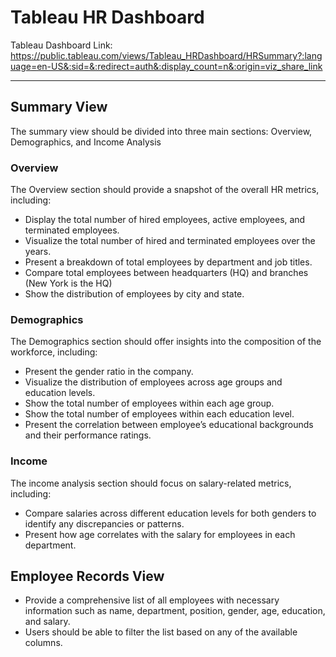 # Tableau HR Dashboard

Tableau Dashboard Link:
https://public.tableau.com/views/Tableau_HRDashboard/HRSummary?:language=en-US&:sid=&:redirect=auth&:display_count=n&:origin=viz_share_link

------

## Summary View

The summary view should be divided into three main sections: Overview, Demographics, and Income Analysis

### Overview

The Overview section should provide a snapshot of the overall HR metrics, including:
-  Display the total number of hired employees, active employees, and terminated employees.
-  Visualize the total number of hired and terminated employees over the years.
-  Present a breakdown of total employees by department and job titles.
-  Compare total employees between headquarters (HQ) and branches (New York is the HQ)
-  Show the distribution of employees by city and state.

### Demographics

The Demographics section should offer insights into the composition of the workforce, including:
-  Present the gender ratio in the company.
-  Visualize the distribution of employees across age groups and education levels.
-  Show the total number of employees within each age group.
-  Show the total number of employees within each education level.
-  Present the correlation between employee’s educational backgrounds and their performance ratings.

### Income

The income analysis section should focus on salary-related metrics, including:
-  Compare salaries across different education levels for both genders to identify any discrepancies or patterns.
-  Present how age correlates with the salary for employees in each department.

## Employee Records View
-  Provide a comprehensive list of all employees with necessary information such as name, department, position, gender, age, education, and salary.
-  Users should be able to filter the list based on any of the available columns.

